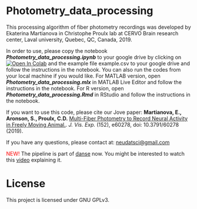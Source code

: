 # Photometry_data_processing

This processing algorithm of fiber photometry recordings was developed by Ekaterina Martianova in Christophe Proulx lab at CERVO Brain research center, Laval university, Quebec, QC, Canada, 2019.

In order to use, please copy the notebook ___Photometry_data_processing.ipynb___ to your google drive by clicking on [![Open In Colab](https://colab.research.google.com/assets/colab-badge.svg)](https://colab.research.google.com/github/katemartian/Photometry_data_processing/blob/master/Photometry_data_processing.ipynb) and the example file example.csv to your google drive and follow the instructions in the notebook. You can also run the codes from your local machine if you would like. For MATLAB version, open ___Photometry_data_processing.mlx___ in MATLAB Live Editor and follow the instructions in the notebook. For R version, open ___Photometry_data_processing.Rmd___ in RStudio and follow the instructions in the notebook.

If you want to use this code, please cite our Jove paper: __Martianova, E., Aronson, S., Proulx, C.D.__ [Multi-Fiber Photometry to Record Neural Activity in Freely Moving Animal.](https://www.jove.com/video/60278/multi-fiber-photometry-to-record-neural-activity-freely-moving). _J. Vis. Exp._ (152), e60278, doi: 10.3791/60278 (2019).

If you have any questions, please contact at: neudatsci@gmail.com

<span style="color:red">NEW!</span> The pipeline is part of [danse](https://neuro.doriclenses.com/products/danse) now. You might be interested to watch this [video](https://doriclenses.com/downloads/video/How_to_process_FP_data_V1.4.mp4) explaining it.


# License
This project is licensed under GNU GPLv3.
